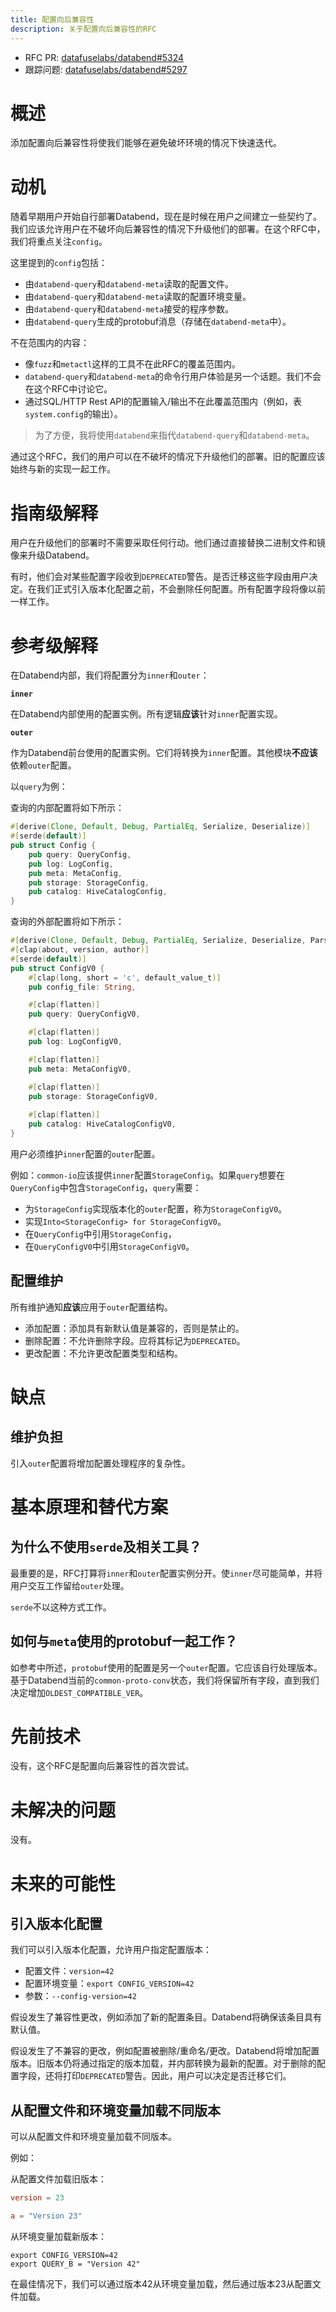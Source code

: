 ```yaml
---
title: 配置向后兼容性
description: 关于配置向后兼容性的RFC
---
```


- RFC PR: [datafuselabs/databend#5324](https://github.com/datafuselabs/databend/pull/5324)
- 跟踪问题: [datafuselabs/databend#5297](https://github.com/datafuselabs/databend/issues/5297)

# 概述

添加配置向后兼容性将使我们能够在避免破坏环境的情况下快速迭代。

# 动机

随着早期用户开始自行部署Databend，现在是时候在用户之间建立一些契约了。我们应该允许用户在不破坏向后兼容性的情况下升级他们的部署。在这个RFC中，我们将重点关注`config`。

这里提到的`config`包括：

- 由`databend-query`和`databend-meta`读取的配置文件。
- 由`databend-query`和`databend-meta`读取的配置环境变量。
- 由`databend-query`和`databend-meta`接受的程序参数。
- 由`databend-query`生成的protobuf消息（存储在`databend-meta`中）。

不在范围内的内容：

- 像`fuzz`和`metactl`这样的工具不在此RFC的覆盖范围内。
- `databend-query`和`databend-meta`的命令行用户体验是另一个话题。我们不会在这个RFC中讨论它。
- 通过SQL/HTTP Rest API的配置输入/输出不在此覆盖范围内（例如，表`system.config`的输出）。

> 为了方便，我将使用`databend`来指代`databend-query`和`databend-meta`。

通过这个RFC，我们的用户可以在不破坏的情况下升级他们的部署。旧的配置应该始终与新的实现一起工作。

# 指南级解释

用户在升级他们的部署时不需要采取任何行动。他们通过直接替换二进制文件和镜像来升级Databend。

有时，他们会对某些配置字段收到`DEPRECATED`警告。是否迁移这些字段由用户决定。在我们正式引入版本化配置之前，不会删除任何配置。所有配置字段将像以前一样工作。

# 参考级解释

在Databend内部，我们将配置分为`inner`和`outer`：

**`inner`**

在Databend内部使用的配置实例。所有逻辑**应该**针对`inner`配置实现。

**`outer`**

作为Databend前台使用的配置实例。它们将转换为`inner`配置。其他模块**不应该**依赖`outer`配置。

以`query`为例：

查询的内部配置将如下所示：

```rust
#[derive(Clone, Default, Debug, PartialEq, Serialize, Deserialize)]
#[serde(default)]
pub struct Config {
    pub query: QueryConfig,
    pub log: LogConfig,
    pub meta: MetaConfig,
    pub storage: StorageConfig,
    pub catalog: HiveCatalogConfig,
}
```

查询的外部配置将如下所示：

```rust
#[derive(Clone, Default, Debug, PartialEq, Serialize, Deserialize, Parser)]
#[clap(about, version, author)]
#[serde(default)]
pub struct ConfigV0 {
    #[clap(long, short = 'c', default_value_t)]
    pub config_file: String,

    #[clap(flatten)]
    pub query: QueryConfigV0,

    #[clap(flatten)]
    pub log: LogConfigV0,

    #[clap(flatten)]
    pub meta: MetaConfigV0,

    #[clap(flatten)]
    pub storage: StorageConfigV0,
    
    #[clap(flatten)]
    pub catalog: HiveCatalogConfigV0,
}
```

用户必须维护`inner`配置的`outer`配置。

例如：`common-io`应该提供`inner`配置`StorageConfig`。如果`query`想要在`QueryConfig`中包含`StorageConfig`，`query`需要：

- 为`StorageConfig`实现版本化的`outer`配置，称为`StorageConfigV0`。
- 实现`Into<StorageConfig> for StorageConfigV0`。
- 在`QueryConfig`中引用`StorageConfig`，
- 在`QueryConfigV0`中引用`StorageConfigV0`。

## 配置维护

所有维护通知**应该**应用于`outer`配置结构。

- 添加配置：添加具有新默认值是兼容的，否则是禁止的。
- 删除配置：不允许删除字段。应将其标记为`DEPRECATED`。
- 更改配置：不允许更改配置类型和结构。

# 缺点

## 维护负担

引入`outer`配置将增加配置处理程序的复杂性。

# 基本原理和替代方案

## 为什么不使用`serde`及相关工具？

最重要的是，RFC打算将`inner`和`outer`配置实例分开。使`inner`尽可能简单，并将用户交互工作留给`outer`处理。

`serde`不以这种方式工作。

## 如何与`meta`使用的protobuf一起工作？

如参考中所述，`protobuf`使用的配置是另一个`outer`配置。它应该自行处理版本。基于Databend当前的`common-proto-conv`状态，我们将保留所有字段，直到我们决定增加`OLDEST_COMPATIBLE_VER`。

# 先前技术

没有，这个RFC是配置向后兼容性的首次尝试。

# 未解决的问题

没有。

# 未来的可能性

## 引入版本化配置

我们可以引入版本化配置，允许用户指定配置版本：

- 配置文件：`version=42`
- 配置环境变量：`export CONFIG_VERSION=42`
- 参数：`--config-version=42`

假设发生了兼容性更改，例如添加了新的配置条目。Databend将确保该条目具有默认值。

假设发生了不兼容的更改，例如配置被删除/重命名/更改。Databend将增加配置版本。旧版本仍将通过指定的版本加载，并内部转换为最新的配置。对于删除的配置字段，还将打印`DEPRECATED`警告。因此，用户可以决定是否迁移它们。

## 从配置文件和环境变量加载不同版本

可以从配置文件和环境变量加载不同版本。

例如：

从配置文件加载旧版本：

```toml
version = 23

a = "Version 23"
```

从环境变量加载新版本：

```shell
export CONFIG_VERSION=42
export QUERY_B = "Version 42"
```

在最佳情况下，我们可以通过版本42从环境变量加载，然后通过版本23从配置文件加载。